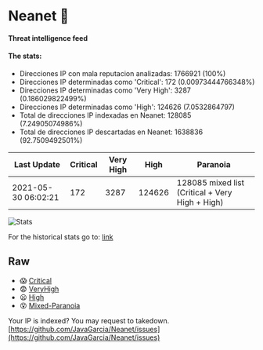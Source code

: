 # Neanet :hocho:
#### Threat intelligence feed
#### The stats:

- Direcciones IP con mala reputacion analizadas: 1766921 (100%)
- Direcciones IP determinadas como 'Critical':  172 (0.00973444766348%)
- Direcciones IP determinadas como 'Very High':  3287 (0.186029822499%)
- Direcciones IP determinadas como 'High':  124626 (7.0532864797)
- Total de direcciones IP indexadas en Neanet:  128085 (7.24905074986%)
- Total de direcciones IP descartadas en Neanet:  1638836 (92.7509492501%)

| Last Update | Critical | Very High | High | Paranoia |
| --- | --- | --- | --- | --- |
| 2021-05-30 06:02:21 | 172 | 3287 | 124626 | 128085 mixed list (Critical + Very High + High)|

![Stats](https://docs.google.com/spreadsheets/d/e/2PACX-1vSnaNMIXVabIpDJjufMlzH7poXnshF3mgd8Is1g9ytUEzVsP5my4Trn8f-xkoLLQ38xpL3HtmUexLo6/pubchart?oid=501124687&format=image)

For the historical stats go to: [link](/stats.csv)
## Raw
- :scream: [Critical](https://raw.githubusercontent.com/JavaGarcia/Neanet/master/blacklists/neanet_critical.txt)
- :fearful: [VeryHigh](https://raw.githubusercontent.com/JavaGarcia/Neanet/master/blacklists/neanet_veryHigh.txtt)
- :frowning: [High](https://raw.githubusercontent.com/JavaGarcia/Neanet/master/blacklists/neanet_high.txt)
- :dizzy_face: [Mixed-Paranoia](https://raw.githubusercontent.com/JavaGarcia/Neanet/master/blacklists/neanet_all.txt)


Your IP is indexed? You may request to takedown. [https://github.com/JavaGarcia/Neanet/issues](https://github.com/JavaGarcia/Neanet/issues)


































































































































































































































































































































































































































































































































































































































































































































































































































































































































































































































































































































































































































































































































































































































































































































































































































































































































































































































































































































































































































































































































































































































































































































































































































































































































































































































































































































































































































































































































































































































































































































































































































































































































































































































































































































































































































































































































































































































































































































































































































































































































































































































































































































































































































































































































































































































































































































































































































































































































































































































































































































































































































































































































































































































































































































































































































































































































































































































































































































































































































































































































































































































































































































































































































































































































































































































































































































































































































































































